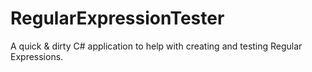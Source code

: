 # RegularExpressionTester
A quick &amp; dirty C# application to help with creating and testing Regular Expressions.

